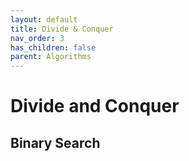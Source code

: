 ```yaml
---
layout: default
title: Divide & Conquer
nav_order: 3
has_children: false
parent: Algorithms
---
```


# Divide and Conquer

## Binary Search

<!-- 
	Guess Number Higher or Lower
	Solution
	Easy

	Successful Pairs of Spells and Potions
	Solution
	Medium

	Find Peak Element
	Solution
	Medium

	Koko Eating Bananas
	Solution
	Medium 
-->
